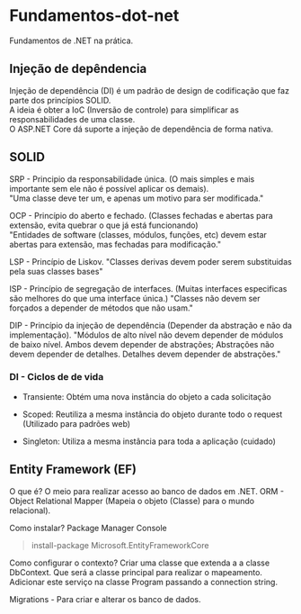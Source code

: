 # Fundamentos-dot-net
Fundamentos de .NET na prática.

## Injeção de depêndencia
Injeção de dependência (DI) é um padrão de design de codificação que faz parte dos princípios SOLID.  
A ideia é obter a IoC (Inversão de controle) para simplificar as responsabilidades de uma classe.  
O ASP.NET Core dá suporte a injeção de dependência de forma nativa.  

## SOLID  

SRP - Principio da responsabilidade única. (O mais simples e mais importante sem ele não é possível aplicar os demais).  
"Uma classe deve ter um, e apenas um motivo para ser modificada."  
  
OCP - Princípio do aberto e fechado.  (Classes fechadas e abertas para extensão, evita quebrar o que já está funcionando)  
"Entidades de software (classes, módulos, funções, etc) devem estar abertas para extensão, mas fechadas para modificação."  

LSP - Princípio de Liskov. 
"Classes derivas devem poder serem substituidas pela suas classes bases"  

ISP - Princípio de segregação de interfaces.  (Muitas interfaces especificas são melhores do que uma interface única.)
"Classes não devem ser forçados a depender de métodos que não usam."  

DIP - Princípio da injeção de dependência (Depender da abstração e não da implementação).
"Módulos de alto nível não devem depender de módulos de baixo nível. Ambos devem depender de abstrações; 
Abstrações não devem depender de detalhes. Detalhes devem depender de abstrações."

### DI - Ciclos de de vida

- Transiente:
  Obtém uma nova instância do objeto a cada solicitação

- Scoped:
  Reutiliza a mesma instância do objeto durante todo o request (Utilizado para padrões web)

- Singleton:
  Utiliza a mesma instância para toda a aplicação (cuidado)
  
## Entity Framework (EF)

O que é?
O meio para realizar acesso ao banco de dados em .NET.
ORM - Object Relational Mapper (Mapeia o objeto (Classe) para o mundo relacional).

Como instalar?
Package Manager Console
> install-package Microsoft.EntityFrameworkCore

Como configurar o contexto?
Criar uma classe que extenda a a classe DbContext. Que será a classe principal para realizar o mapeamento.
Adicionar este serviço na classe Program passando a connection string.

Migrations - Para criar e alterar os banco de dados.


